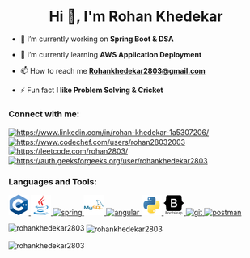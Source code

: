 <h1 align="center">Hi 👋, I'm Rohan Khedekar</h1>

- 🔭 I’m currently working on **Spring Boot & DSA**

- 🌱 I’m currently learning **AWS Application Deployment**

- 📫 How to reach me **Rohankhedekar2803@gmail.com**

- ⚡ Fun fact **I like Problem Solving & Cricket**

<h3 align="left">Connect with me:</h3>
<p align="left">
<a href="https://www.linkedin.com/in/rohan-khedekar-1a5307206/" target="blank"><img align="center" src="https://raw.githubusercontent.com/rahuldkjain/github-profile-readme-generator/master/src/images/icons/Social/linked-in-alt.svg" alt="https://www.linkedin.com/in/rohan-khedekar-1a5307206/" height="30" width="40" /></a>
<a href="https://www.codechef.com/users/rohan28032003" target="blank"><img align="center" src="https://cdn.jsdelivr.net/npm/simple-icons@3.1.0/icons/codechef.svg" alt="https://www.codechef.com/users/rohan28032003" height="30" width="40" /></a>
<a href="https://www.leetcode.com/rohan2803/" target="blank"><img align="center" src="https://raw.githubusercontent.com/rahuldkjain/github-profile-readme-generator/master/src/images/icons/Social/leet-code.svg" alt="https://leetcode.com/rohan2803/" height="30" width="40" /></a>
<a href="https://auth.geeksforgeeks.org/user/rohankhedekar2803" target="blank"><img align="center" src="https://raw.githubusercontent.com/rahuldkjain/github-profile-readme-generator/master/src/images/icons/Social/geeks-for-geeks.svg" alt="https://auth.geeksforgeeks.org/user/rohankhedekar2803" height="30" width="40" /></a>
</p>

<h3 align="left">Languages and Tools:</h3>
<p align="left"> 
    <a href="https://www.w3schools.com/cpp/" target="_blank" rel="noreferrer"> <img src="https://raw.githubusercontent.com/devicons/devicon/master/icons/cplusplus/cplusplus-original.svg" alt="cplusplus" width="40" height="40"/> </a> 
   <a href="https://www.java.com" target="_blank" rel="noreferrer"> <img src="https://raw.githubusercontent.com/devicons/devicon/master/icons/java/java-original.svg" alt="java" width="40" height="40"/> </a> 
  <a href="https://spring.io/" target="_blank" rel="noreferrer"> <img src="https://www.vectorlogo.zone/logos/springio/springio-icon.svg" alt="spring" width="40" height="40"/> </a>   
  <a href="https://www.mysql.com/" target="_blank" rel="noreferrer"> <img src="https://raw.githubusercontent.com/devicons/devicon/master/icons/mysql/mysql-original-wordmark.svg" alt="mysql" width="40" height="40"/> </a>
  <a href="https://angular.io" target="_blank" rel="noreferrer"> <img src="https://angular.io/assets/images/logos/angular/angular.svg" alt="angular" width="40" height="40"/> </a>
  <a href="https://www.python.org" target="_blank" rel="noreferrer"> <img src="https://raw.githubusercontent.com/devicons/devicon/master/icons/python/python-original.svg" alt="python" width="40" height="40"/> </a>
  <a href="https://getbootstrap.com" target="_blank" rel="noreferrer"> <img src="https://raw.githubusercontent.com/devicons/devicon/master/icons/bootstrap/bootstrap-plain-wordmark.svg" alt="bootstrap" width="40" height="40"/> </a>
  <a href="https://git-scm.com/" target="_blank" rel="noreferrer"> <img src="https://www.vectorlogo.zone/logos/git-scm/git-scm-icon.svg" alt="git" width="40" height="40"/> </a>  
  <a href="https://postman.com" target="_blank" rel="noreferrer"> <img src="https://www.vectorlogo.zone/logos/getpostman/getpostman-icon.svg" alt="postman" width="40" height="40"/> </a> 

<p><img align="left" src="https://github-readme-stats.vercel.app/api/top-langs?username=rohankhedekar2803&show_icons=true&locale=en&layout=compact" alt="rohankhedekar2803" /></p>

<p>&nbsp;<img align="center" src="https://github-readme-stats.vercel.app/api?username=rohankhedekar2803&show_icons=true&locale=en" alt="rohankhedekar2803" /></p>

<p><img align="center" src="https://github-readme-streak-stats.herokuapp.com/?user=rohankhedekar2803&" alt="rohankhedekar2803" /></p>
